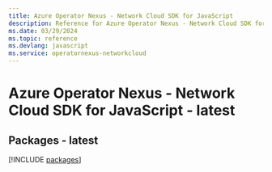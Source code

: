 ```yaml
---
title: Azure Operator Nexus - Network Cloud SDK for JavaScript
description: Reference for Azure Operator Nexus - Network Cloud SDK for JavaScript
ms.date: 03/29/2024
ms.topic: reference
ms.devlang: javascript
ms.service: operatornexus-networkcloud
---
```

# Azure Operator Nexus - Network Cloud SDK for JavaScript - latest
## Packages - latest
[!INCLUDE [packages](operator-nexus---network-cloud-index.md)]